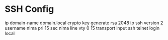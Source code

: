 # SSH Config
ip domain-name domain.local
crypto key generate rsa
2048
ip ssh version 2
username nima pri 15 sec nima
line vty 0 15
transport input ssh telnet
login local
